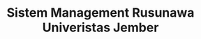 <div align="center">
<center>
  <h1>Sistem Management Rusunawa Univeristas Jember</h1>
</center>
</div>

